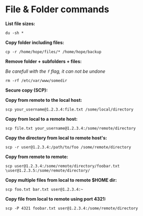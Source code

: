 # File & Folder commands

**List file sizes:**

	du -sh *


**Copy folder including files:**

	cp -r /home/hope/files/* /home/hope/backup

**Remove folder + subfolders + files:**
	
_Be carefull with the `f` flag, it can not be undone_

	rm -rf /etc/var/www/somedir


**Secure copy (SCP):**

**Copy from remote to the local host:**

	scp your_username@1.2.3.4:file.txt /some/local/directory

**Copy from local to a remote host:**

	scp file.txt your_username@1.2.3.4:/some/remote/directory

**Copy the directory from local to remote host's:**

	scp -r user@1.2.3.4:/path/to/foo /some/remote/directory


**Copy from remote to remote:**

	scp user@1.2.3.4:/some/remote/directory/foobar.txt \user@1.2.3.5:/some/remote/directory/


**Copy multiple files from local to remote $HOME dir:**

	scp foo.txt bar.txt user@1.2.3.4:~


**Copy file from local to remote using port 4321:**

	scp -P 4321 foobar.txt user@1.2.3.4:/some/remote/directory

